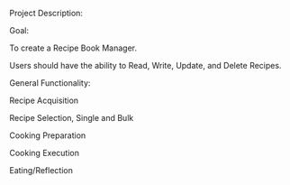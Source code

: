 Project Description:

Goal:

To create a Recipe Book Manager.

Users should have the ability to Read, Write, Update, and Delete Recipes.

General Functionality:

Recipe Acquisition

Recipe Selection, Single and Bulk

Cooking Preparation

Cooking Execution

Eating/Reflection
